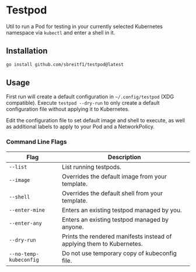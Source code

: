 # Testpod

Util to run a Pod for testing in your currently selected Kubernetes namespace via `kubectl` and enter a shell in it.

## Installation

```sh
go install github.com/sbreitf1/testpod@latest
```

## Usage

First run will create a default configuration in `~/.config/testpod` (XDG compatible). Execute `testpod --dry-run` to only create a default configuration file without applying it to Kubernetes.

Edit the configuration file to set default image and shell to execute, as well as additional labels to apply to your Pod and a NetworkPolicy.

### Command Line Flags

| Flag | Description |
| ---- | ----------- |
| `--list` | List running testpods. |
| `--image` | Overrides the default image from your template. |
| `--shell` | Overrides the default shell from your template. |
| `--enter-mine` | Enters an existing testpod managed by you. |
| `--enter-any` | Enters an existing testpod managed by anyone. |
| `--dry-run` | Prints the rendered manifests instead of applying them to Kubernetes. |
| `--no-temp-kubeconfig` | Do not use temporary copy of kubeconfig file. |
